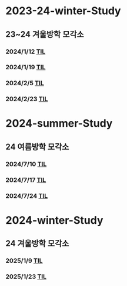 # 2023-24-winter-Study
## 23~24 겨울방학 모각소
### 2024/1/12 [TIL](https://github.com/owl2lwo12/2023-24-winter-Study/tree/main/WinterStudy/24-1-12)
### 2024/1/19 [TIL](https://github.com/owl2lwo12/2023-24-winter-Study/blob/main/WinterStudy/24-1-19)
### 2024/2/5 [TIL](https://github.com/owl2lwo12/2023-24-winter-Study/tree/main/WinterStudy/24-2-5)
### 2024/2/23 [TIL](https://github.com/owl2lwo12/2023-24-winter-Study/tree/main/WinterStudy/24-2-23)

# 2024-summer-Study
## 24 여름방학 모각소
### 2024/7/10 [TIL](https://github.com/owl2lwo12/2023-24-winter-Study/tree/main/24SummerStudy/24-7-10)
### 2024/7/17 [TIL](https://github.com/owl2lwo12/2023-24-winter-Study/tree/main/24SummerStudy/24-7-17)
### 2024/7/24 [TIL](https://github.com/owl2lwo12/2023-24-winter-Study/tree/main/24SummerStudy/24-7-24)

# 2024-winter-Study
## 24 겨울방학 모각소
### 2025/1/9 [TIL](https://github.com/owl2lwo12/2023-24-winter-Study/tree/main/24WinterStudy/25-1-9)
### 2025/1/23 [TIL](https://github.com/owl2lwo12/2023-24-winter-Study/tree/main/24WinterStudy/25-1-23)